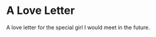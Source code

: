 <!-- Heading -->
# A Love Letter

<!-- Description -->
A love letter for the special girl I would meet in the future. 







